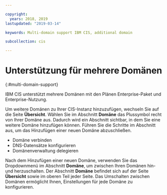 ```yaml
---

copyright:
  years: 2018, 2019
lastupdated: "2019-03-14"

keywords: Multi-domain support IBM CIS, additional domain

subcollection: cis

---
```



# Unterstützung für mehrere Domänen
{:#multi-domain-support}

IBM CIS unterstützt mehrere Domänen mit den Plänen Enterprise-Paket und Enterprise-Nutzung.  

Um weitere Domänen zu Ihrer CIS-Instanz hinzuzufügen, wechseln Sie auf die Seite **Übersicht**. Wählen Sie im Abschnitt **Domäne** das Plussymbol recht von Ihrer Domäne aus. Dadurch wird ein Abschnitt sichtbar, in dem Sie eine weitere Domäne hinzufügen können. Führen Sie die Schritte im Abschnitt aus, um das Hinzufügen einer neuen Domäne abzuschließen.  

  * Domäne verbinden
  * DNS-Datensätze konfigurieren
  * Domänenverwaltung delegieren
  
Nach dem Hinzufügen einer neuen Domäne, verwenden Sie das Dropdownmenü im Abschnitt **Domäne**, um zwischen Ihren Domänen hin- und herzuschalten. Der Abschnitt **Domäne** befindet sich auf der Seite **Übersicht** sowie im oberen Teil jeder Seite. Das Umschalten zwischen Domänen ermöglicht Ihnen, Einstellungen für jede Domäne zu konfigurieren. 
